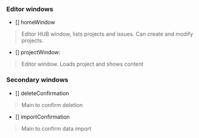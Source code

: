 ### Editor windows

- [] homeWindow 

> Editor HUB window, lists projects and issues. Can create and modify projects.

- [] projectWindow:

> Editor window. Loads project and shows content


### Secondary windows

- [] deleteConfirmation
> Main to confirm deletion
- [] importConfirmation
> Main to confirm data import
